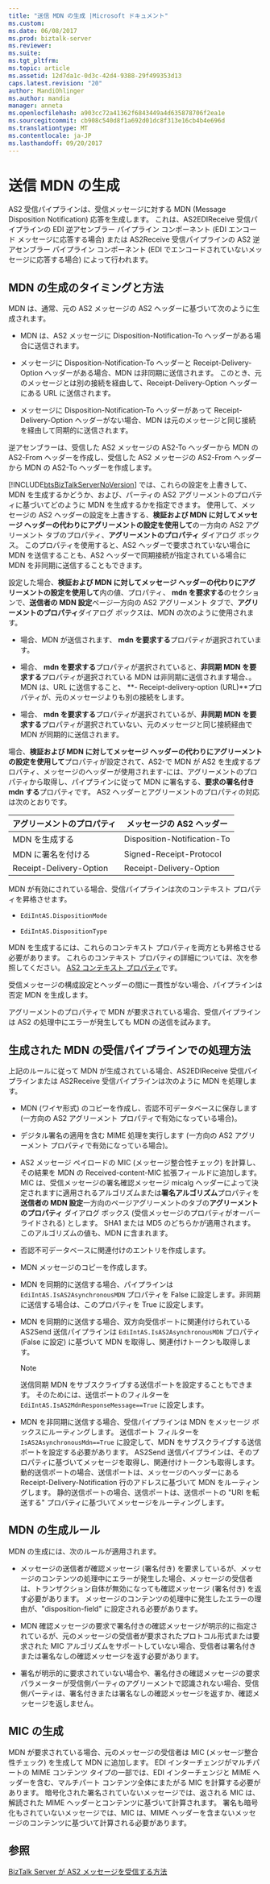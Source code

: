 ```yaml
---
title: "送信 MDN の生成 |Microsoft ドキュメント"
ms.custom: 
ms.date: 06/08/2017
ms.prod: biztalk-server
ms.reviewer: 
ms.suite: 
ms.tgt_pltfrm: 
ms.topic: article
ms.assetid: 12d7da1c-0d3c-42d4-9388-29f499353d13
caps.latest.revision: "20"
author: MandiOhlinger
ms.author: mandia
manager: anneta
ms.openlocfilehash: a903cc72a41362f6843449a4d635878706f2ea1e
ms.sourcegitcommit: cb908c540d8f1a692d01dc8f313e16cb4b4e696d
ms.translationtype: MT
ms.contentlocale: ja-JP
ms.lasthandoff: 09/20/2017
---
```

# <a name="generating-an-outgoing-mdn"></a>送信 MDN の生成
AS2 受信パイプラインは、受信メッセージに対する MDN (Message Disposition Notification) 応答を生成します。 これは、AS2EDIReceive 受信パイプラインの EDI 逆アセンブラー パイプライン コンポーネント (EDI エンコード メッセージに応答する場合) または AS2Receive 受信パイプラインの AS2 逆アセンブラー パイプライン コンポーネント (EDI でエンコードされていないメッセージに応答する場合) によって行われます。  
  
## <a name="when-and-how-an-mdn-is-generated"></a>MDN の生成のタイミングと方法  
 MDN は、通常、元の AS2 メッセージの AS2 ヘッダーに基づいて次のように生成されます。  
  
-   MDN は、AS2 メッセージに Disposition-Notification-To ヘッダーがある場合に送信されます。  
  
-   メッセージに Disposition-Notification-To ヘッダーと Receipt-Delivery-Option ヘッダーがある場合、MDN は非同期に送信されます。 このとき、元のメッセージとは別の接続を経由して、Receipt-Delivery-Option ヘッダーにある URL に送信されます。  
  
-   メッセージに Disposition-Notification-To ヘッダーがあって Receipt-Delivery-Option ヘッダーがない場合、MDN は元のメッセージと同じ接続を経由して同期的に送信されます。  
  
 逆アセンブラーは、受信した AS2 メッセージの AS2-To ヘッダーから MDN の AS2-From ヘッダーを作成し、受信した AS2 メッセージの AS2-From ヘッダーから MDN の AS2-To ヘッダーを作成します。  
  
 [!INCLUDE[btsBizTalkServerNoVersion](../includes/btsbiztalkservernoversion-md.md)] では、これらの設定を上書きして、MDN を生成するかどうか、および、パーティの AS2 アグリーメントのプロパティに基づいてどのように MDN を生成するかを指定できます。 使用して、メッセージの AS2 ヘッダーの設定を上書きする、**検証および MDN に対してメッセージ ヘッダーの代わりにアグリーメントの設定を使用して**の一方向の AS2 アグリーメント タブのプロパティ、**アグリーメントのプロパティ** ダイアログ ボックス。 このプロパティを使用すると、AS2 ヘッダーで要求されていない場合に MDN を送信することも、AS2 ヘッダーで同期接続が指定されている場合に MDN を非同期に送信することもできます。  
  
 設定した場合、**検証および MDN に対してメッセージ ヘッダーの代わりにアグリーメントの設定を使用して**内の値、プロパティ、 **mdn を要求する**のセクションで、**送信者の MDN 設定**ページ一方向の AS2 アグリーメント タブで、**アグリーメントのプロパティ**ダイアログ ボックスは、MDN の次のように使用されます。  
  
-   場合、MDN が送信されます、 **mdn を要求する**プロパティが選択されています。  
  
-   場合、 **mdn を要求する**プロパティが選択されていると、**非同期 MDN を要求する**プロパティが選択されている MDN は非同期に送信されます場合、。 MDN は、URL に送信すること、 **- Receipt-delivery-option (URL)**プロパティが、元のメッセージよりも別の接続をします。  
  
-   場合、 **mdn を要求する**プロパティが選択されているが、**非同期 MDN を要求する**プロパティが選択されていない、元のメッセージと同じ接続経由で MDN が同期的に送信されます。  
  
 場合、**検証および MDN に対してメッセージ ヘッダーの代わりにアグリーメントの設定を使用して**プロパティが設定されて、AS2-で MDN が AS2 を生成するプロパティ、メッセージのヘッダーが使用されます-には、アグリーメントのプロパティから取得し、パイプラインに従って MDN に署名する、**要求の署名付き mdn する**プロパティです。 AS2 ヘッダーとアグリーメントのプロパティの対応は次のとおりです。  
  
|アグリーメントのプロパティ|メッセージの AS2 ヘッダー|  
|------------------------|-------------------------------|  
|MDN を生成する|Disposition-Notification-To|  
|MDN に署名を付ける|Signed-Receipt-Protocol|  
|Receipt-Delivery-Option|Receipt-Delivery-Option|  
  
 MDN が有効にされている場合、受信パイプラインは次のコンテキスト プロパティを昇格させます。  
  
-   `EdiIntAS.DispositionMode`  
  
-   `EdiIntAS.DispositionType`  
  
 MDN を生成するには、これらのコンテキスト プロパティを両方とも昇格させる必要があります。 これらのコンテキスト プロパティの詳細については、次を参照してください。 [AS2 コンテキスト プロパティ](../core/as2-context-properties.md)です。  
  
 受信メッセージの構成設定とヘッダーの間に一貫性がない場合、パイプラインは否定 MDN を生成します。  
  
 アグリーメントのプロパティで MDN が要求されている場合、受信パイプラインは AS2 の処理中にエラーが発生しても MDN の送信を試みます。  
  
## <a name="how-the-receive-pipeline-processes-a-generated-mdn"></a>生成された MDN の受信パイプラインでの処理方法  
 上記のルールに従って MDN が生成されている場合、AS2EDIReceive 受信パイプラインまたは AS2Receive 受信パイプラインは次のように MDN を処理します。  
  
-   MDN (ワイヤ形式) のコピーを作成し、否認不可データベースに保存します (一方向の AS2 アグリーメント プロパティで有効になっている場合)。  
  
-   デジタル署名の適用を含む MIME 処理を実行します (一方向の AS2 アグリーメント プロパティで有効になっている場合)。  
  
-   AS2 メッセージ ペイロードの MIC (メッセージ整合性チェック) を計算し、その結果を MDN の Received-content-MIC 拡張フィールドに追加します。 MIC は、受信メッセージの署名確認メッセージ micalg ヘッダーによって決定されますに適用されるアルゴリズムまたは**署名アルゴリズム**プロパティを**送信者の MDN 設定**一方向のページアグリーメントのタブの**アグリーメントのプロパティ** ダイアログ ボックス (受信メッセージのプロパティがオーバーライドされる) とします。 SHA1 または MD5 のどちらかが適用されます。 このアルゴリズムの値も、MDN に含まれます。  
  
-   否認不可データベースに関連付けのエントリを作成します。  
  
-   MDN メッセージのコピーを作成します。  
  
-   MDN を同期的に送信する場合、パイプラインは `EdiIntAS.IsAS2AsynchronousMDN` プロパティを False に設定します。非同期に送信する場合は、このプロパティを True に設定します。  
  
-   MDN を同期的に送信する場合、双方向受信ポートに関連付けられている AS2Send 送信パイプラインは `EdiIntAS.IsAS2AsynchronousMDN` プロパティ (False に設定) に基づいて MDN を取得し、関連付けトークンも取得します。  
  
    > [!NOTE]
    >  送信同期 MDN をサブスクライブする送信ポートを設定することもできます。 そのためには、送信ポートのフィルターを `EdiIntAS.IsAS2MdnResponseMessage==True` に設定します。  
  
-   MDN を非同期に送信する場合、受信パイプラインは MDN をメッセージ ボックスにルーティングします。 送信ポート フィルターを `IsAS2AsynchronousMdn==True` に設定して、MDN をサブスクライブする送信ポートを設定する必要があります。 AS2Send 送信パイプラインは、そのプロパティに基づいてメッセージを取得し、関連付けトークンも取得します。 動的送信ポートの場合、送信ポートは、メッセージのヘッダーにある Receipt-Delivery-Notification 行のアドレスに基づいて MDN をルーティングします。 静的送信ポートの場合、送信ポートは、送信ポートの "URI を転送する" プロパティに基づいてメッセージをルーティングします。  
  
## <a name="mdn-generation-rules"></a>MDN の生成ルール  
 MDN の生成には、次のルールが適用されます。  
  
-   メッセージの送信者が確認メッセージ (署名付き) を要求しているが、メッセージのコンテンツの処理中にエラーが発生した場合、メッセージの受信者は、トランザクション自体が無効になっても確認メッセージ (署名付き) を返す必要があります。 メッセージのコンテンツの処理中に発生したエラーの理由が、"disposition-field" に設定される必要があります。  
  
-   MDN 確認メッセージの要求で署名付きの確認メッセージが明示的に指定されているが、元のメッセージの受信者が要求されたプロトコル形式または要求された MIC アルゴリズムをサポートしていない場合、受信者は署名付きまたは署名なしの確認メッセージを返す必要があります。  
  
-   署名が明示的に要求されていない場合や、署名付きの確認メッセージの要求パラメーターが受信側パーティのアグリーメントで認識されない場合、受信側パーティは、署名付きまたは署名なしの確認メッセージを返すか、確認メッセージを返しません。  
  
## <a name="mic-generation"></a>MIC の生成  
 MDN が要求されている場合、元のメッセージの受信者は MIC (メッセージ整合性チェック) を生成して MDN に追加します。 EDI インターチェンジがマルチパートの MIME コンテンツ タイプの一部では、EDI インターチェンジと MIME ヘッダーを含む、マルチパート コンテンツ全体にまたがる MIC を計算する必要があります。 暗号化された署名されていないメッセージでは、返される MIC は、解読された MIME ヘッダーとコンテンツに基づいて計算されます。 署名も暗号化もされていないメッセージでは、MIC は、MIME ヘッダーを含まないメッセージのコンテンツに基づいて計算される必要があります。  
  
## <a name="see-also"></a>参照  
 [BizTalk Server が AS2 メッセージを受信する方法](../core/how-biztalk-server-receives-as2-messages.md)